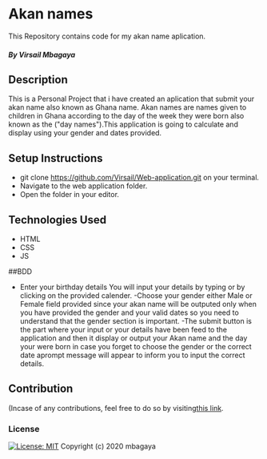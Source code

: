# Akan names
This Repository contains code for my akan name aplication.
##### By Virsail Mbagaya
## Description
This is a Personal Project that i have created an aplication that submit your akan name also known as Ghana name. Akan names are names given to children in Ghana according to the day of the week they were born also known as the ("day names").This application is going to calculate and display using your gender and dates provided.
              </div>  
## Setup Instructions
* git clone https://github.com/Virsail/Web-application.git on your terminal.
* Navigate to the web application folder.
* Open the folder in your editor.
## Technologies Used
* HTML
* CSS
* JS

##BDD
- Enter your birthday details
 You will input your details by typing or by clicking on the provided calender.
 -Choose your gender either Male or Female field provided since your akan name will be outputed only when you have provided the gender and your valid dates so you need to understand that the gender section is important.
 -The submit button is the part where your input or your details have been feed to the application and then it display or output your Akan name and the day your were born in case you forget to choose the gender or the correct date aprompt message will appear to inform you to input the correct details.
## Contribution
(Incase of any contributions, feel free to do so by visiting[this link](https://github.com/Virsail/Web-application.git).
### License
[![License: MIT](https://img.shields.io/badge/License-MIT-yellow.svg)](https://opensource.org/licenses/MIT)
Copyright (c) 2020 mbagaya
